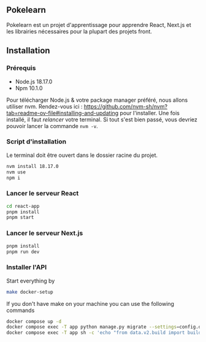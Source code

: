 ## Pokelearn

Pokelearn est un projet d'apprentissage pour apprendre React, Next.js et les librairies nécessaires pour la plupart des projets front.

## Installation

### Prérequis

-   Node.js 18.17.0
-   Npm 10.1.0

Pour télécharger Node.js & votre package manager préféré, nous allons utiliser nvm.
Rendez-vous ici : https://github.com/nvm-sh/nvm?tab=readme-ov-file#installing-and-updating pour l'installer.
Une fois installé, il faut _relancer_ votre terminal. Si tout s'est bien passé, vous devriez pouvoir lancer la commande `nvm -v`.

### Script d'installation

Le terminal doit être ouvert dans le dossier racine du projet.

```bash
nvm install 18.17.0
nvm use
npm i
```

### Lancer le serveur React

```bash
cd react-app
pnpm install
pnpm start
```

### Lancer le serveur Next.js

```bash
pnpm install
pnpm run dev
```

### Installer l'API

Start everything by

```bash
make docker-setup
```

If you don't have make on your machine you can use the following commands

```bash
docker compose up -d
docker compose exec -T app python manage.py migrate --settings=config.docker-compose
docker compose exec -T app sh -c 'echo "from data.v2.build import build_all; build_all()" | python manage.py shell --settings=config.docker-compose'
```
